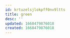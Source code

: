 ```yaml
---
id: krtuzelsjlokpff0nv9ltts
title: green
desc: ''
updated: 1668479876018
created: 1668479876018
---
```


